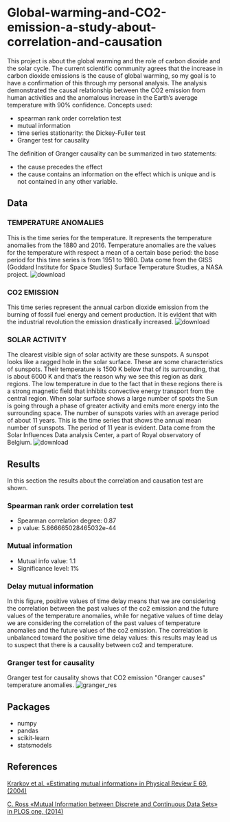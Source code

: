 # Global-warming-and-CO2-emission-a-study-about-correlation-and-causation

This project is about the global warming and the role of carbon dioxide and the solar cycle. 
The current scientific community agrees that the increase in carbon dioxide emissions is the cause of global warming, 
so my goal is to have a confirmation of this through my personal analysis.
The analysis demonstrated the causal relationship between the CO2 emission from human activities and the anomalous increase 
in the Earth’s average temperature with 90% confidence.
Concepts used:
* spearman rank order correlation test
* mutual information
* time series stationarity: the Dickey-Fuller test
* Granger test for causality

The definition of Granger causality can be summarized in two statements:
* the cause precedes the effect
* the cause contains an information on the effect which is unique and is not
   contained in any other variable.


## Data
### TEMPERATURE ANOMALIES
This is the time series for the temperature. It represents the temperature anomalies from the 1880 and 2016. 
Temperature anomalies are the values for the temperature with respect a mean of a certain base period: the base period for this time series is from 1951 to 1980. 
Data come from the GISS (Goddard Institute for Space Studies) Surface Temperature Studies, a NASA project.
![download](https://github.com/alessio-git21/Global-warming-and-CO2-emission-a-study-about-correlation-and-causation/assets/100300894/9f825199-1f01-4dd4-9368-b05220a0260b)


### CO2 EMISSION
This time series represent the annual carbon dioxide emission from the burning of fossil fuel energy and cement production. 
It is evident that with the industrial revolution the emission drastically increased.
![download](https://github.com/alessio-git21/Global-warming-and-CO2-emission-a-study-about-correlation-and-causation/assets/100300894/321d3249-a6d5-428b-b92a-7ad998dc833c)


### SOLAR ACTIVITY
The clearest visible sign of solar activity are these sunspots. A sunspot looks like a ragged hole in the solar surface. 
These are some characteristics of sunspots. Their temperature is 1500 K below that of its surrounding, that is about 6000 K 
and that’s the reason why we see this region as dark regions. The low temperature in due to the fact that in these regions there is a strong magnetic field  that inhibits convective energy transport from the central region. When solar surface shows a large number of spots the Sun is going through a phase of greater activity and emits more energy into the surrounding space. The number of sunspots varies with an average period of about 11 years. 
This is the time series that shows the annual mean number of sunspots. The period of 11 year is evident. Data come from the Solar Influences Data analysis Center, a part of Royal observatory of Belgium.
![download](https://github.com/alessio-git21/Global-warming-and-CO2-emission-a-study-about-correlation-and-causation/assets/100300894/108a56d6-d011-449f-8720-b4d2a6380256)

## Results
In this section the results about the correlation and causation test are shown.

### Spearman rank order correlation test
* Spearman correlation degree: 0.87
* p value: 5.866665028465032e-44

### Mutual information
* Mutual info value: 1.1
* Significance level: 1%


### Delay mutual information
In this figure, positive values of time delay means that we are considering the correlation between the past values of the co2 emission and the future values of 
the temperature anomalies, while for negative values of time delay we are considering the correlation of the past values of temperature anomalies and the future 
values of the co2 emission. The correlation is unbalanced toward the positive time delay values: this results may lead us to suspect that there is a causality 
between co2 and temperature.


### Granger test for causality
Granger test for causality shows that CO2 emission "Granger causes" temperature anomalies.
![granger_res](https://github.com/alessio-git21/Global-warming-and-CO2-emission-a-study-about-correlation-and-causation/assets/100300894/603351ea-b475-4655-907b-495dcc31907d)




## Packages
* numpy
* pandas
* scikit-learn
* statsmodels


## References
[Krarkov et al. «Estimating mutual information» in Physical Review E 69, (2004)](https://arxiv.org/abs/cond-mat/0305641)

[C. Ross «Mutual Information between Discrete and Continuous Data Sets» in PLOS one, (2014)](https://journals.plos.org/plosone/article?id=10.1371/journal.pone.0087357)
